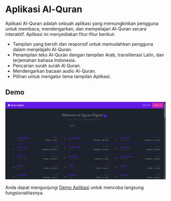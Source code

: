 # Aplikasi Al-Quran

Aplikasi Al-Quran adalah sebuah aplikasi yang memungkinkan pengguna untuk membaca, mendengarkan, dan mempelajari Al-Quran secara interaktif. Aplikasi ini menyediakan fitur-fitur berikut:

- Tampilan yang bersih dan responsif untuk memudahkan pengguna dalam menjelajahi Al-Quran.
- Penampilan teks Al-Quran dengan tampilan Arab, transliterasi Latin, dan terjemahan bahasa Indonesia.
- Pencarian surah surah Al Quran.
- Mendengarkan bacaan audio Al-Quran.
- Pilihan untuk mengatur tema tampilan Aplikasi.

## Demo

![home page](/public/home.png)

Anda dapat mengunjungi [Demo Aplikasi](https://quran-digital-ochre.vercel.app/) untuk mencoba langsung fungsionalitasnya.
